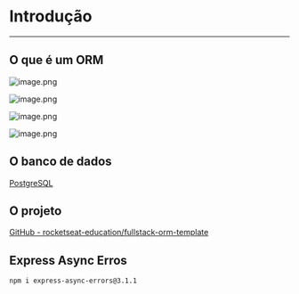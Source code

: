 # Introdução

---

## O que é um ORM

![image.png](assets/aula01-1.png)

![image.png](assets/aula01-2.png)

![image.png](assets/aula01-3.png)

![image.png](assets/aula01-4.png)

## O banco de dados

[PostgreSQL](https://www.postgresql.org/)

## O projeto

[GitHub - rocketseat-education/fullstack-orm-template](https://github.com/rocketseat-education/fullstack-orm-template)

## Express Async Erros

```bash
npm i express-async-errors@3.1.1
```
